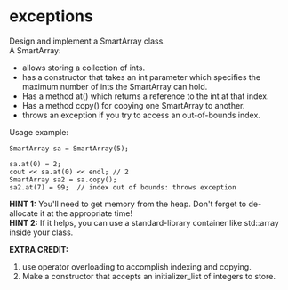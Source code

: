 # exceptions

Design and implement a SmartArray class.  
A SmartArray:  
* allows storing a collection of ints.  
* has a constructor that takes an int parameter which specifies the maximum number of ints the SmartArray can hold.
* Has a method at()  which returns a reference to the int at that index. 
* Has a method copy() for copying one SmartArray to another.        
* throws an exception if you try to access an out-of-bounds index.

Usage example:

```
SmartArray sa = SmartArray(5);

sa.at(0) = 2;
cout << sa.at(0) << endl; // 2
SmartArray sa2 = sa.copy();
sa2.at(7) = 99;  // index out of bounds: throws exception
```


**HINT 1:**  You'll need to get memory from the heap.  Don't forget to de-allocate it at the appropriate time!  
**HINT 2:**  If it helps, you can use a standard-library container like std::array inside your class.  
  
**EXTRA CREDIT:**
1)  use operator overloading to accomplish indexing and copying.  
2)  Make a constructor that accepts an initializer_list of integers to store.  

